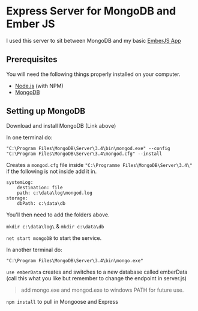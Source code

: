 # Express Server for MongoDB and Ember JS

I used this server to sit between MongoDB and my basic [EmberJS App](https://github.com/phoenix1331/EmberApp)

## Prerequisites

You will need the following things properly installed on your computer.

* [Node.js](https://nodejs.org/) (with NPM)
* [MongoDB](https://www.mongodb.com/)

## Setting up MongoDB

Download and install MongoDB (Link above)

In one terminal do:

`"C:\Program Files\MongoDB\Server\3.4\bin\mongod.exe" --config "C:\Program Files\MongoDB\Server\3.4\mongod.cfg" --install`

Creates a `mongod.cfg` file inside `"C:\Programme Files\MongoDB\Server\3.4\"` if the following is not inside add it in.

```
systemLog:
    destination: file
    path: c:\data\log\mongod.log
storage:
    dbPath: c:\data\db
```

You'll then need to add the folders above.

`mkdir c:\data\log\` & `mkdir c:\data\db`

`net start mongoDB` to start the service.

In another terminal do:

`"C:\Program Files\MongoDB\Server\3.4\bin\mongo.exe"`

`use emberData` creates and switches to a new database called emberData (call this what you like but remember to change the endpoint in server.js)

> add mongo.exe and mongod.exe to windows PATH for future use.










`npm install` to pull in Mongoose and Express

